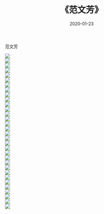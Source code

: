 ﻿---
layout: post
title:  《范文芳》
date:   2020-01-23
img: http://img.660000.xyz/Sharelink/壁纸/明星魅力/华人明星/范文芳/000.jpg
categories: [美女, 清纯, 唯美]
---

范文芳

 ![](http://img.660000.xyz/Sharelink/壁纸/明星魅力/华人明星/范文芳/001.jpg) <br>![](http://img.660000.xyz/Sharelink/壁纸/明星魅力/华人明星/范文芳/002.jpg) <br>![](http://img.660000.xyz/Sharelink/壁纸/明星魅力/华人明星/范文芳/003.jpg) <br>![](http://img.660000.xyz/Sharelink/壁纸/明星魅力/华人明星/范文芳/004.jpg) <br>![](http://img.660000.xyz/Sharelink/壁纸/明星魅力/华人明星/范文芳/005.jpg) <br>![](http://img.660000.xyz/Sharelink/壁纸/明星魅力/华人明星/范文芳/006.jpg) <br>![](http://img.660000.xyz/Sharelink/壁纸/明星魅力/华人明星/范文芳/007.jpg) <br>![](http://img.660000.xyz/Sharelink/壁纸/明星魅力/华人明星/范文芳/008.jpg) <br>![](http://img.660000.xyz/Sharelink/壁纸/明星魅力/华人明星/范文芳/009.jpg) <br>![](http://img.660000.xyz/Sharelink/壁纸/明星魅力/华人明星/范文芳/010.jpg) <br>![](http://img.660000.xyz/Sharelink/壁纸/明星魅力/华人明星/范文芳/011.jpg) <br>![](http://img.660000.xyz/Sharelink/壁纸/明星魅力/华人明星/范文芳/012.jpg) <br>![](http://img.660000.xyz/Sharelink/壁纸/明星魅力/华人明星/范文芳/013.jpg) <br>![](http://img.660000.xyz/Sharelink/壁纸/明星魅力/华人明星/范文芳/014.jpg) <br>![](http://img.660000.xyz/Sharelink/壁纸/明星魅力/华人明星/范文芳/015.jpg) <br>![](http://img.660000.xyz/Sharelink/壁纸/明星魅力/华人明星/范文芳/016.jpg) <br>![](http://img.660000.xyz/Sharelink/壁纸/明星魅力/华人明星/范文芳/017.jpg) <br>![](http://img.660000.xyz/Sharelink/壁纸/明星魅力/华人明星/范文芳/018.jpg) <br>![](http://img.660000.xyz/Sharelink/壁纸/明星魅力/华人明星/范文芳/019.jpg) <br>![](http://img.660000.xyz/Sharelink/壁纸/明星魅力/华人明星/范文芳/020.jpg) <br>![](http://img.660000.xyz/Sharelink/壁纸/明星魅力/华人明星/范文芳/021.jpg) <br>![](http://img.660000.xyz/Sharelink/壁纸/明星魅力/华人明星/范文芳/022.jpg) <br>![](http://img.660000.xyz/Sharelink/壁纸/明星魅力/华人明星/范文芳/023.jpg) <br>![](http://img.660000.xyz/Sharelink/壁纸/明星魅力/华人明星/范文芳/024.jpg) <br>![](http://img.660000.xyz/Sharelink/壁纸/明星魅力/华人明星/范文芳/025.jpg) <br>![](http://img.660000.xyz/Sharelink/壁纸/明星魅力/华人明星/范文芳/026.jpg) <br>![](http://img.660000.xyz/Sharelink/壁纸/明星魅力/华人明星/范文芳/027.jpg) <br>![](http://img.660000.xyz/Sharelink/壁纸/明星魅力/华人明星/范文芳/028.jpg) <br>![](http://img.660000.xyz/Sharelink/壁纸/明星魅力/华人明星/范文芳/029.jpg) <br>![](http://img.660000.xyz/Sharelink/壁纸/明星魅力/华人明星/范文芳/030.jpg) <br>![](http://img.660000.xyz/Sharelink/壁纸/明星魅力/华人明星/范文芳/031.jpg) <br>![](http://img.660000.xyz/Sharelink/壁纸/明星魅力/华人明星/范文芳/032.jpg) <br>